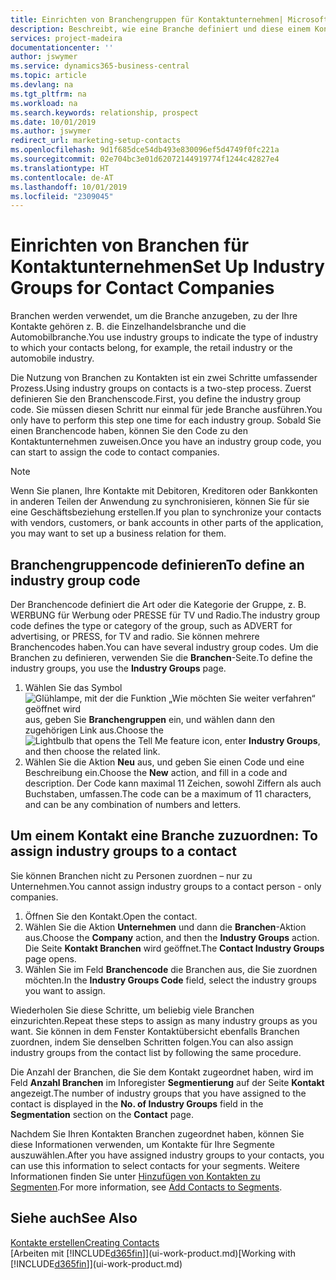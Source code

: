 ```yaml
---
title: Einrichten von Branchengruppen für Kontaktunternehmen| Microsoft Docs
description: Beschreibt, wie eine Branche definiert und diese einem Kontaktunternehmen, beispielsweise Einzelhandelsbranche, oder der Automobilindustrie zuweist.
services: project-madeira
documentationcenter: ''
author: jswymer
ms.service: dynamics365-business-central
ms.topic: article
ms.devlang: na
ms.tgt_pltfrm: na
ms.workload: na
ms.search.keywords: relationship, prospect
ms.date: 10/01/2019
ms.author: jswymer
redirect_url: marketing-setup-contacts
ms.openlocfilehash: 9d1f685dce54db493e830096ef5d4749f0fc221a
ms.sourcegitcommit: 02e704bc3e01d62072144919774f1244c42827e4
ms.translationtype: HT
ms.contentlocale: de-AT
ms.lasthandoff: 10/01/2019
ms.locfileid: "2309045"
---
```

# <a name="set-up-industry-groups-for-contact-companies"></a><span data-ttu-id="ba2c1-103">Einrichten von Branchen für Kontaktunternehmen</span><span class="sxs-lookup"><span data-stu-id="ba2c1-103">Set Up Industry Groups for Contact Companies</span></span>
<span data-ttu-id="ba2c1-104">Branchen werden verwendet, um die Branche anzugeben, zu der Ihre Kontakte gehören z. B. die Einzelhandelsbranche und die Automobilbranche.</span><span class="sxs-lookup"><span data-stu-id="ba2c1-104">You use industry groups to indicate the type of industry to which your contacts belong, for example, the retail industry or the automobile industry.</span></span>

<span data-ttu-id="ba2c1-105">Die Nutzung von Branchen zu Kontakten ist ein zwei Schritte umfassender Prozess.</span><span class="sxs-lookup"><span data-stu-id="ba2c1-105">Using industry groups on contacts is a two-step process.</span></span> <span data-ttu-id="ba2c1-106">Zuerst definieren Sie den Branchenscode.</span><span class="sxs-lookup"><span data-stu-id="ba2c1-106">First, you define the industry group code.</span></span> <span data-ttu-id="ba2c1-107">Sie müssen diesen Schritt nur einmal für jede Branche ausführen.</span><span class="sxs-lookup"><span data-stu-id="ba2c1-107">You only have to perform this step one time for each industry group.</span></span> <span data-ttu-id="ba2c1-108">Sobald Sie einen Branchencode haben, können Sie den Code zu den Kontaktunternehmen zuweisen.</span><span class="sxs-lookup"><span data-stu-id="ba2c1-108">Once you have an industry group code, you can start to assign the code to contact companies.</span></span>

> [!NOTE]  
>   <span data-ttu-id="ba2c1-109">Wenn Sie planen, Ihre Kontakte mit Debitoren, Kreditoren oder Bankkonten in anderen Teilen der Anwendung zu synchronisieren, können Sie für sie eine Geschäftsbeziehung erstellen.</span><span class="sxs-lookup"><span data-stu-id="ba2c1-109">If you plan to synchronize your contacts with vendors, customers, or bank accounts in other parts of the application, you may want to set up a business relation for them.</span></span>

## <a name="to-define-an-industry-group-code"></a><span data-ttu-id="ba2c1-110">Branchengruppencode definieren</span><span class="sxs-lookup"><span data-stu-id="ba2c1-110">To define an industry group code</span></span>
<span data-ttu-id="ba2c1-111">Der Branchencode definiert die Art oder die Kategorie der Gruppe, z. B. WERBUNG für Werbung oder PRESSE für TV und Radio.</span><span class="sxs-lookup"><span data-stu-id="ba2c1-111">The industry group code defines the type or category of the group, such as ADVERT for advertising, or PRESS, for TV and radio.</span></span> <span data-ttu-id="ba2c1-112">Sie können mehrere Branchencodes haben.</span><span class="sxs-lookup"><span data-stu-id="ba2c1-112">You can have several industry group codes.</span></span> <span data-ttu-id="ba2c1-113">Um die Branchen zu definieren, verwenden Sie die **Branchen**-Seite.</span><span class="sxs-lookup"><span data-stu-id="ba2c1-113">To define the industry groups, you use the **Industry Groups** page.</span></span>

1. <span data-ttu-id="ba2c1-114">Wählen Sie das Symbol ![Glühlampe, mit der die Funktion „Wie möchten Sie weiter verfahren“ geöffnet wird](media/ui-search/search_small.png "Wie möchten Sie weiter verfahren?") aus, geben Sie **Branchengruppen** ein, und wählen dann den zugehörigen Link aus.</span><span class="sxs-lookup"><span data-stu-id="ba2c1-114">Choose the ![Lightbulb that opens the Tell Me feature](media/ui-search/search_small.png "Tell me what you want to do") icon, enter **Industry Groups**, and then choose the related link.</span></span>
2. <span data-ttu-id="ba2c1-115">Wählen Sie die Aktion **Neu** aus, und geben Sie einen Code und eine Beschreibung ein.</span><span class="sxs-lookup"><span data-stu-id="ba2c1-115">Choose the **New** action, and fill in a code and description.</span></span> <span data-ttu-id="ba2c1-116">Der Code kann maximal 11 Zeichen, sowohl Ziffern als auch Buchstaben, umfassen.</span><span class="sxs-lookup"><span data-stu-id="ba2c1-116">The code can be a maximum of 11 characters, and can be any combination of numbers and letters.</span></span>

## <span data-ttu-id="ba2c1-117"><a name="AssignIndustryGroupContact">Um einem Kontakt eine Branche zuzuordnen:</a></span><span class="sxs-lookup"><span data-stu-id="ba2c1-117"><a name="AssignIndustryGroupContact"></a> To assign industry groups to a contact</span></span>
<span data-ttu-id="ba2c1-118">Sie können Branchen nicht zu Personen zuordnen – nur zu Unternehmen.</span><span class="sxs-lookup"><span data-stu-id="ba2c1-118">You cannot assign industry groups to a contact person - only companies.</span></span>

1. <span data-ttu-id="ba2c1-119">Öffnen Sie den Kontakt.</span><span class="sxs-lookup"><span data-stu-id="ba2c1-119">Open the contact.</span></span>
2. <span data-ttu-id="ba2c1-120">Wählen Sie die Aktion **Unternehmen** und dann die **Branchen**-Aktion aus.</span><span class="sxs-lookup"><span data-stu-id="ba2c1-120">Choose the **Company** action, and then the **Industry Groups** action.</span></span> <span data-ttu-id="ba2c1-121">Die Seite **Kontakt Branchen** wird geöffnet.</span><span class="sxs-lookup"><span data-stu-id="ba2c1-121">The **Contact Industry Groups** page opens.</span></span>
3. <span data-ttu-id="ba2c1-122">Wählen Sie im Feld **Branchencode** die Branchen aus, die Sie zuordnen möchten.</span><span class="sxs-lookup"><span data-stu-id="ba2c1-122">In the **Industry Groups Code** field, select the industry groups you want to assign.</span></span>

<span data-ttu-id="ba2c1-123">Wiederholen Sie diese Schritte, um beliebig viele Branchen einzurichten.</span><span class="sxs-lookup"><span data-stu-id="ba2c1-123">Repeat these steps to assign as many industry groups as you want.</span></span> <span data-ttu-id="ba2c1-124">Sie können in dem Fenster Kontaktübersicht ebenfalls Branchen zuordnen, indem Sie denselben Schritten folgen.</span><span class="sxs-lookup"><span data-stu-id="ba2c1-124">You can also assign industry groups from the contact list by following the same procedure.</span></span>

<span data-ttu-id="ba2c1-125">Die Anzahl der Branchen, die Sie dem Kontakt zugeordnet haben, wird im Feld **Anzahl Branchen** im Inforegister **Segmentierung** auf der Seite **Kontakt** angezeigt.</span><span class="sxs-lookup"><span data-stu-id="ba2c1-125">The number of industry groups that you have assigned to the contact is displayed in the **No. of Industry Groups** field in the **Segmentation** section on the **Contact** page.</span></span>

<span data-ttu-id="ba2c1-126">Nachdem Sie Ihren Kontakten Branchen zugeordnet haben, können Sie diese Informationen verwenden, um Kontakte für Ihre Segmente auszuwählen.</span><span class="sxs-lookup"><span data-stu-id="ba2c1-126">After you have assigned industry groups to your contacts, you can use this information to select contacts for your segments.</span></span> <span data-ttu-id="ba2c1-127">Weitere Informationen finden Sie unter [Hinzufügen von Kontakten zu Segmenten](marketing-add-contact-segment.md).</span><span class="sxs-lookup"><span data-stu-id="ba2c1-127">For more information, see [Add Contacts to Segments](marketing-add-contact-segment.md).</span></span>

## <a name="see-also"></a><span data-ttu-id="ba2c1-128">Siehe auch</span><span class="sxs-lookup"><span data-stu-id="ba2c1-128">See Also</span></span>
[<span data-ttu-id="ba2c1-129">Kontakte erstellen</span><span class="sxs-lookup"><span data-stu-id="ba2c1-129">Creating Contacts</span></span>](marketing-create-contact-companies.md)  
<span data-ttu-id="ba2c1-130">[Arbeiten mit [!INCLUDE[d365fin](includes/d365fin_md.md)]](ui-work-product.md)</span><span class="sxs-lookup"><span data-stu-id="ba2c1-130">[Working with [!INCLUDE[d365fin](includes/d365fin_md.md)]](ui-work-product.md)</span></span>
